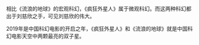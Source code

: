 相比《流浪的地球》的宏观科幻，《疯狂外星人》属于微观科幻。而这两种科幻都出于刘慈欣之手，可见刘慈欣的伟大。

2019年是中国科幻电影的开启之年，《疯狂外星人》和《流浪的地球》就是中国科幻电影天空中两颗最亮的双子星。















<!--stackedit_data:
eyJoaXN0b3J5IjpbMjUzMzc4MjYxLDU2NTQxOTM1MywtNDA0NT
M4MjAsMTM2NTY2Mjc5NywxOTAxMTAwODgzXX0=
-->